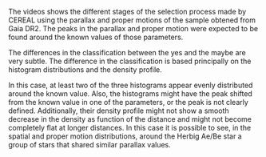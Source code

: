 The videos shows the different stages of the selection process made by CEREAL using the parallax and proper motions 
of the sample obtened from Gaia DR2.
The peaks in the parallax and proper motion were expected to be found around the known values of those parameters.

The differences in the classification between the yes and the maybe are very subtle. 
The difference in the classification is based principally on the histogram distributions and the density profile. 


In this case, at least two of the three histograms appear evenly distributed around the known value. 
Also, the histograms might have the peak shifted from the known value in one of the parameters, or the peak is not clearly defined.
Additionally, their density profile might not show a smooth decrease in the density as function of the distance and might not become 
completely flat at longer distances. In this case it is possible to see, in the spatial and proper motion distributions, 
around the Herbig Ae/Be star a group of stars that shared similar parallax values.
